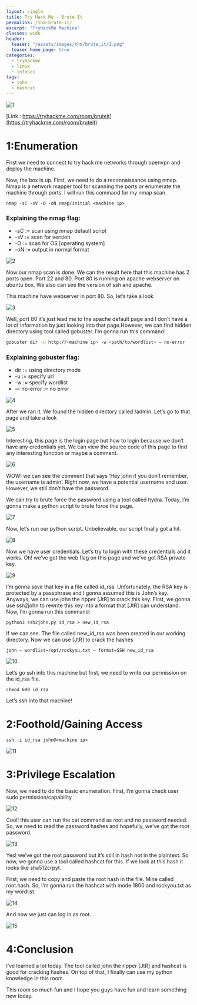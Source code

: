 ```yaml
---
layout: single
title: Try Hack Me - Brute It
permalink: /thm-brute-it/
excerpt: "TryHackMe Machine"
classes: wide
header:
  teaser: "/assets/images/thm/brute_it/1.png"
  teaser_home_page: true  
categories:
  - tryhackme
  - linux
  - infosec
tags:
  - john
  - hashcat
---
```


![1](/assets/images/thm/brute_it/1.png)

[Link : https://tryhackme.com/room/bruteit](https://tryhackme.com/room/bruteit)

# 1:Enumeration

First we need to connect to try hack me networks through openvpn and deploy the machine.

Now, the box is up. First, we need to do a reconnaissance using nmap. Nmap is a network mapper tool for scanning the ports or enumerate the machine through ports. I will run this command for my nmap scan.

```
nmap -sC -sV -O -oN nmap/initial <machine ip>
```

### Explaining the nmap flag:
* -sC := scan using nmap default script
* -sV := scan for version
* -O := scan for OS [operating system]
* -oN := output in normal format

![2](/assets/images/thm/brute_it/2.png)

Now our nmap scan is done. We can the result here that this machine has 2 ports open. Port 22 and 80. Port 80 is running on apache webserver on ubuntu box. We also can see the version of ssh and apache.

This machine have webserver in port 80. So, let’s take a look

![3](/assets/images/thm/brute_it/3.png)

Well, port 80 it’s just lead me to the apache default page and I don’t have a lot of information by just looking into that page.However, we can find hidden directory using tool called gobuster. I’m gonna run this command:

```bash
gobuster dir -u http://<machine ip> -w <path/to/wordlist> — no-error
```

### Explaining gobuster flag:
* dir := using directory mode
* -u := specify url
* -w := specify wordlist
* — no-error := no error

![4](/assets/images/thm/brute_it/4.png)

After we ran it. We found the hidden directory called /admin. Let’s go to that page and take a look

![5](/assets/images/thm/brute_it/5.png)

Interesting, this page is the login page but how to login because we don’t have any credentials yet. We can view the source code of this page to find any interesting function or maybe a comment.

![6](/assets/images/thm/brute_it/6.png)

WOW! we can see the comment that says ‘Hey john if you don’t remember, the username is admin’. Right now, we have a potential username and user. However, we still don’t have the password.

We can try to brute force the password using a tool called hydra. Today, I’m gonna make a python script to brute force this page.

![7](/assets/images/thm/brute_it/7.png)

Now, let’s run our python script. Unbelievable, our script finally got a hit.

![8](/assets/images/thm/brute_it/8.png)

Now we have user credentials. Let’s try to login with these credentials and it works. Oh! we’ve got the web flag on this page and we’ve got RSA private key.

![9](/assets/images/thm/brute_it/9.png)

I’m gonna save that key in a file called id_rsa. Unfortunately, the RSA key is protected by a passphrase and I gonna assumed this is John’s key. Anyways, we can use john the ripper \[JtR] to crack this key. First, we gonna use ssh2john to rewrite this key into a format that \[JtR] can understand. Now, I’m gonna run this command:

```
python3 ssh2john.py id_rsa > new_id_rsa
```

If we can see. The file called new_id_rsa was been created in our working directory. Now we can use \[JtR] to crack the hashes


```
john — wordlist=/opt/rockyou.txt — format=SSH new_id_rsa
```

![10](/assets/images/thm/brute_it/10.png)

Let’s go ssh into this machine but first, we need to write our permission on the id_rsa file.

```
chmod 600 id_rsa
```

Let’s ssh into that machine!

# 2:Foothold/Gaining Access

```
ssh -i id_rsa john@<machine ip>
```

![11](/assets/images/thm/brute_it/11.png)

# 3:Privilege Escalation

Now, we need to do the basic enumeration. First, I’m gonna check user sudo permission/capability

![12](/assets/images/thm/brute_it/12.png)

Cool! this user can run the cat command as root and no password needed. So, we need to read the password hashes and hopefully, we’ve got the root password.

![13](/assets/images/thm/brute_it/13.png)

Yes! we’ve got the root password but it’s still in hash not in the plaintext. So now, we gonna use a tool called hashcat for this. If we look at this hash it looks like sha512crpyt.

First, we need to copy and paste the root hash in the file. Mine called root.hash. So, I’m gonna run the hashcat with mode 1800 and rockyou.txt as my wordlist.

![14](/assets/images/thm/brute_it/14.png)

And now we just can log in as root.

![15](/assets/images/thm/brute_it/15.png)

# 4:Conclusion

I’ve learned a lot today. The tool called john the ripper \[JtR] and hashcat is good for cracking hashes. On top of that, I finally can use my python knowledge in this room.

This room so much fun and I hope you guys have fun and learn something new today.
